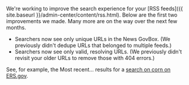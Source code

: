 We're working to improve the search experience for your [RSS feeds]({{ site.baseurl }}/admin-center/content/rss.html). Below are the first two improvements we made. Many more are on the way over the next few months.

* Searchers now see only unique URLs in the News GovBox. (We previously didn't dedupe URLs that belonged to multiple feeds.)
* Searchers now see only valid, resolving URLs. (We previously didn't revisit your older URLs to remove those with 404 errors.)

See, for example, the Most recent... results for a [search on corn on ERS.gov](https://search.ers.usda.gov/search?affiliate=ers&query=corn&m=true).